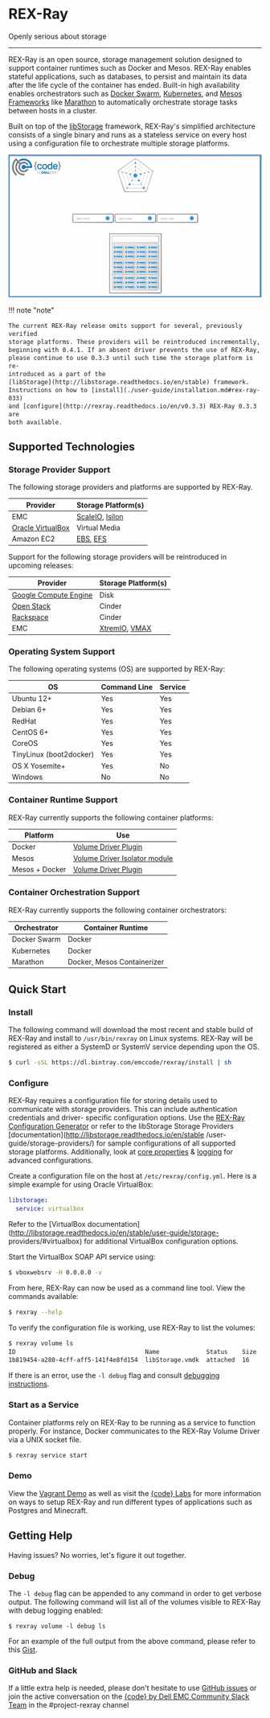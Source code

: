 # REX-Ray

Openly serious about storage

---
REX-Ray is an open source, storage management solution designed to support
container runtimes such as Docker and Mesos. REX-Ray enables stateful
applications, such as databases, to persist and maintain its data after the life
cycle of the container has ended. Built-in high availability enables
orchestrators such as [Docker Swarm](https://docs.docker.com/engine/swarm/),
[Kubernetes](http://kubernetes.io/), and [Mesos
Frameworks](http://mesos.apache.org/) like
[Marathon](https://mesosphere.github.io/marathon/) to automatically orchestrate
storage tasks between hosts in a cluster.

Built on top of the [libStorage](http://libstorage.readthedocs.io/en/stable)
framework, REX-Ray's simplified architecture consists of a single binary and
runs as a stateless service on every host using a configuration file to
orchestrate multiple storage platforms.

![REX-Ray Architecture](./img/rexray-slide.gif)

!!! note "note"

    The current REX-Ray release omits support for several, previously verified
    storage platforms. These providers will be reintroduced incrementally,
    beginning with 0.4.1. If an absent driver prevents the use of REX-Ray,
    please continue to use 0.3.3 until such time the storage platform is re-
    introduced as a part of the
    [libStorage](http://libstorage.readthedocs.io/en/stable) framework.
    Instructions on how to [install](./user-guide/installation.md#rex-ray-033)
    and [configure](http://rexray.readthedocs.io/en/v0.3.3) REX-Ray 0.3.3 are
    both available.

## Supported Technologies

### Storage Provider Support
The following storage providers and platforms are supported by REX-Ray.

Provider              | Storage Platform(s)
----------------------|--------------------
EMC | [ScaleIO](http://libstorage.readthedocs.io/en/stable/user-guide/storage-providers#scaleio), [Isilon](http://libstorage.readthedocs.io/en/stable/user-guide/storage-providers#isilon)
[Oracle VirtualBox](http://libstorage.readthedocs.io/en/stable/user-guide/storage-providers#virtualbox) | Virtual Media
Amazon EC2 | [EBS](http://libstorage.readthedocs.io/en/stable/user-guide/storage-providers#aws-ebs), [EFS](http://libstorage.readthedocs.io/en/stable/user-guide/storage-providers#aws-efs)

Support for the following storage providers will be reintroduced in upcoming
releases:

Provider              | Storage Platform(s)
----------------------|--------------------
[Google Compute Engine](./user-guide/storage-providers.md#coming-soon) | Disk
[Open Stack](./user-guide/storage-providers.md#coming-soon) | Cinder
[Rackspace](./user-guide/storage-providers.md#coming-soon) | Cinder
EMC | [XtremIO](./user-guide/storage-providers.md#coming-soon), [VMAX](./user-guide/storage-providers.md#coming-soon)

### Operating System Support
The following operating systems (OS) are supported by REX-Ray:

OS             | Command Line | Service
---------------|--------------|-----------
Ubuntu 12+     | Yes          | Yes
Debian 6+      | Yes          | Yes
RedHat         | Yes          | Yes
CentOS 6+      | Yes          | Yes
CoreOS         | Yes          | Yes
TinyLinux (boot2docker)| Yes          | Yes
OS X Yosemite+ | Yes          | No
Windows        | No           | No

### Container Runtime Support
REX-Ray currently supports the following container platforms:

Platform            | Use
------------------|-------------------------
Docker            | [Volume Driver Plugin](./user-guide/schedulers.md#docker)
Mesos             | [Volume Driver Isolator module](./user-guide/schedulers.md#mesos)
Mesos + Docker    | [Volume Driver Plugin](./user-guide/schedulers.md#mesos)

### Container Orchestration Support
REX-Ray currently supports the following container orchestrators:

Orchestrator      | Container Runtime
------------------|-------------------------
Docker Swarm      | Docker
Kubernetes        | Docker
Marathon          | Docker, Mesos Containerizer

## Quick Start

### Install
The following command will download the most recent and stable build of REX-Ray
and install to `/usr/bin/rexray` on Linux systems. REX-Ray will be registered
as either a SystemD or SystemV service depending upon the OS.

```sh
$ curl -sSL https://dl.bintray.com/emccode/rexray/install | sh
```


### Configure
REX-Ray requires a configuration file for storing details used to communicate
with storage providers. This can include authentication credentials and driver-
specific configuration options. Use the [REX-Ray Configuration
Generator](http://rexrayconfig.codedellemc.com/) or refer to the libStorage
Storage Providers [documentation](http://libstorage.readthedocs.io/en/stable
/user-guide/storage-providers/) for sample configurations of all supported
storage platforms. Additionally, look at
[core properties](./user-guide/config.md#configuration-properties) &
[logging](./user-guide/config.md#logging-configuration) for advanced
configurations.

Create a configuration file on the host at `/etc/rexray/config.yml`. Here is a
simple example for using Oracle VirtualBox:

```yaml
libstorage:
  service: virtualbox
```

Refer to the [VirtualBox
documentation](http://libstorage.readthedocs.io/en/stable/user-guide/storage-
providers/#virtualbox) for additional VirtualBox configuration options.

Start the VirtualBox SOAP API service using:
```sh
$ vboxwebsrv -H 0.0.0.0 -v
```

From here, REX-Ray can now be used as a command line tool. View the commands
available:

```sh
$ rexray --help
```

To verify the configuration file is working, use REX-Ray to list the volumes:

```sh
$ rexray volume ls
ID                                    Name             Status    Size
1b819454-a280-4cff-aff5-141f4e8fd154  libStorage.vmdk  attached  16
```

If there is an error, use the `-l debug` flag and consult [debugging
instructions](/#getting-help).

### Start as a Service
Container platforms rely on REX-Ray to be running as a service to function
properly. For instance, Docker communicates to the REX-Ray Volume Driver via a
UNIX socket file.

```sh
$ rexray service start
```

### Demo
View the [Vagrant Demo](./user-guide/demo/) as well as visit the [{code}
Labs](https://github.com/codedellemc/labs) for more information on ways to
setup REX-Ray and run different types of applications such as Postgres and
Minecraft.

## Getting Help
Having issues? No worries, let's figure it out together.

### Debug
The `-l debug` flag can be appended to any command in order to get verbose
output. The following command will list all of the volumes visible to REX-Ray
with debug logging enabled:

```
$ rexray volume -l debug ls
```

For an example of the full output from the above command, please refer to this
[Gist](https://gist.github.com/akutz/df2afe2dc43f75b67b8977f398095ed7).

### GitHub and Slack
If a little extra help is needed, please don't hesitate to use [GitHub
issues](https://github.com/emccode/rexray/issues) or join the active
conversation on the [{code} by Dell EMC Community Slack
Team](http://community.codedellemc.com/) in the #project-rexray channel

